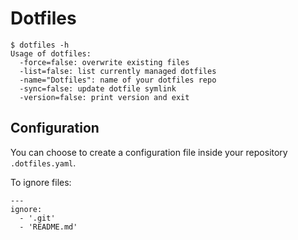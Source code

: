 # Dotfiles

```console
$ dotfiles -h
Usage of dotfiles:
  -force=false: overwrite existing files
  -list=false: list currently managed dotfiles
  -name="Dotfiles": name of your dotfiles repo
  -sync=false: update dotfile symlink
  -version=false: print version and exit
```

## Configuration

You can choose to create a configuration file inside your repository ``.dotfiles.yaml``.

To ignore files:

```
---
ignore:
  - '.git'
  - 'README.md'
```
